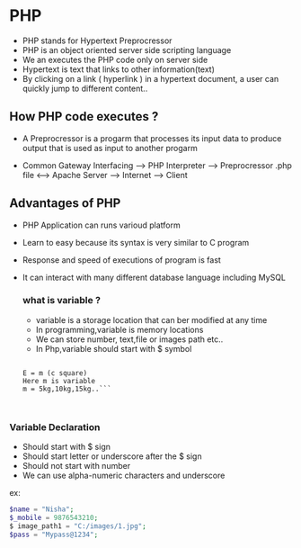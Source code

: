 # PHP

- PHP stands for Hypertext Preprocressor
- PHP is an object oriented server side scripting language
- We an executes the PHP code only on server side
- Hypertext is text that links to other information(text)
- By clicking on a link ( hyperlink ) in a hypertext document, a user can quickly jump to different content..


## How PHP code executes ?

- A Preprocressor is a progarm that processes its input data to produce output that is used as input
		to another progarm

-	Common Gateway Interfacing --> PHP Interpreter --> Preprocressor .php file <--> Apache Server --> Internet --> Client





## Advantages of PHP

- PHP Application can runs varioud platform
- Learn to easy because its syntax is very similar to C program
- Response and speed of executions of program is fast
- It can interact with many different database language including MySQL




	### what is variable ?

	- variable is a storage location that can ber modified at  any time
	- In programming,variable is memory locations
	- We  can store number, text,file or images path etc..
	- In Php,variable should start with $ symbol

		
	```RealWorld Example:
      
	E = m (c square)
	Here m is variable
	m = 5kg,10kg,15kg..```



###	Variable Declaration
- Should start with $ sign
- Should start letter or underscore after the $ sign
- Should not start with number
- We can use alpha-numeric characters and underscore

ex:

```php
$name = "Nisha";
$_mobile = 9876543210;
$ image_path1 = "C:/images/1.jpg";
$pass = "Mypass@1234";
```

